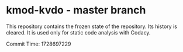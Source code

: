 # kmod-kvdo - master branch

This repository contains the frozen state of the repository.
Its history is cleared. It is used only for static code
analysis with Codacy.

Commit Time: 1728697229